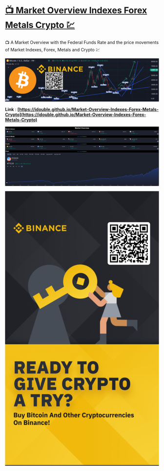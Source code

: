 # [📺 Market Overview Indexes Forex Metals Crypto 💹](https://idouble.github.io/Market-Overview-Indexes-Forex-Metals-Crypto)
📺 A Market Overview with the Federal Funds Rate and the price movements of Market Indexes, Forex, Metals and Crypto 💹

![Customizable Cryptocurrency Dashboard with Chart Candlestick Price Movement Volume Stoch RSI](Images/Customizable-Cryptocurrency-Dashboard-with-Chart-Binance.png)

**Link** : **[https://idouble.github.io/Market-Overview-Indexes-Forex-Metals-Crypto](https://idouble.github.io/Market-Overview-Indexes-Forex-Metals-Crypto)**

![Market Overview Federal Funds Rate price movements Indexes Forex Metals and Crypto](Images/Market-Overview-Indexes-Forex-Metals-Crypto.png)

![Binance Ready to give crypto a try ? buy bitcoin and other cryptocurrencies on binance](Images/binance.jpg)
